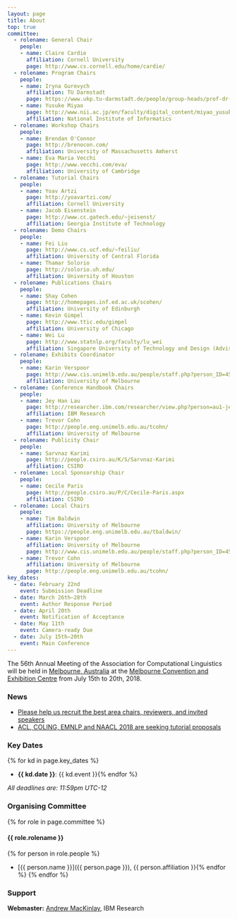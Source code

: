 ```yaml
---
layout: page
title: About
top: true
committee:
  - rolename: General Chair
    people:
    - name: Claire Cardie
      affiliation: Cornell University
      page: http://www.cs.cornell.edu/home/cardie/
  - rolename: Program Chairs
    people:
    - name: Iryna Gurevych
      affiliation: TU Darmstadt  
      page: https://www.ukp.tu-darmstadt.de/people/group-heads/prof-dr-iryna-gurevych/
    - name: Yusuke Miyao
      page: http://www.nii.ac.jp/en/faculty/digital_content/miyao_yusuke/
      affiliation: National Institute of Informatics
  - rolename: Workshop Chairs
    people:
    - name: Brendan O'Connor
      page: http://brenocon.com/
      affiliation: University of Massachusetts Amherst
    - name: Eva Maria Vecchi
      page: http://www.vecchi.com/eva/
      affiliation: University of Cambridge
  - rolename: Tutorial Chairs
    people:
    - name: Yoav Artzi
      page: http://yoavartzi.com/
      affiliation: Cornell University
    - name: Jacob Eisenstein
      page: http://www.cc.gatech.edu/~jeisenst/
      affiliation: Georgia Institute of Technology
  - rolename: Demo Chairs
    people:
    - name: Fei Liu
      page: http://www.cs.ucf.edu/~feiliu/
      affiliation: University of Central Florida
    - name: Thamar Solorio
      page: http://solorio.uh.edu/
      affiliation: University of Houston
  - rolename: Publications Chairs
    people:
    - name: Shay Cohen
      page: http://homepages.inf.ed.ac.uk/scohen/
      affiliation: University of Edinburgh
    - name: Kevin Gimpel
      page: http://www.ttic.edu/gimpel
      affiliation: University of Chicago
    - name: Wei Lu
      page: http://www.statnlp.org/faculty/lu_wei
      affiliation: Singapore University of Technology and Design (Advisory)
  - rolename: Exhibits Coordinator
    people:
    - name: Karin Verspoor
      page: http://www.cis.unimelb.edu.au/people/staff.php?person_ID=458973
      affiliation: University of Melbourne
  - rolename: Conference Handbook Chairs
    people:
    - name: Jey Han Lau
      page: http://researcher.ibm.com/researcher/view.php?person=au1-jeyhan.lau
      affiliation: IBM Research
    - name: Trevor Cohn
      page: http://people.eng.unimelb.edu.au/tcohn/
      affiliation: University of Melbourne
  - rolename: Publicity Chair
    people:
    - name: Sarvnaz Karimi
      page: http://people.csiro.au/K/S/Sarvnaz-Karimi
      affiliation: CSIRO
  - rolename: Local Sponsorship Chair
    people:
    - name: Cecile Paris
      page: http://people.csiro.au/P/C/Cecile-Paris.aspx
      affiliation: CSIRO
  - rolename: Local Chairs
    people:
    - name: Tim Baldwin
      affiliation: University of Melbourne
      page: https://people.eng.unimelb.edu.au/tbaldwin/
    - name: Karin Verspoor
      affiliation: University of Melbourne
      page: http://www.cis.unimelb.edu.au/people/staff.php?person_ID=458973
    - name: Trevor Cohn
      affiliation: University of Melbourne
      page: http://people.eng.unimelb.edu.au/tcohn/
key_dates:
  - date: February 22nd
    event: Submission Deadline
  - date: March 26th–28th
    event: Author Response Period
  - date: April 20th
    event: Notification of Acceptance
  - date: May 11th
    event: Camera-ready Due
  - date: July 15th–20th
    event: Main Conference
---
```


The 56th Annual Meeting of the Association for Computational Linguistics will be held in [Melbourne, Australia](https://www.melbourne.org/?utm_source=Microsite&utm_campaign=Computational%20Linguistics) at
the [Melbourne Convention and Exhibition Centre](http://mcec.com.au/) from July 15th to 20th, 2018.


### News

* [Please help us recruit the best area chairs, reviewers, and invited speakers](news/call-for-nominations)
* [ACL, COLING, EMNLP and NAACL 2018 are seeking tutorial proposals](news/joint-call-for-tutorials)


### Key Dates
{% for kd in page.key_dates %}
  * **{{ kd.date }}**: {{ kd.event }}{% endfor %}

_All deadlines are: 11:59pm UTC-12_

### Organising Committee

{% for role in page.committee %}
#### {{ role.rolename }}

  {% for person in role.people %}
  * [{{ person.name }}]({{ person.page }}), {{ person.affiliation }}{% endfor %}
{% endfor %}


### Support
**Webmaster:** [Andrew MacKinlay](http://researcher.ibm.com/researcher/view.php?person=au1-admackin), IBM Research
